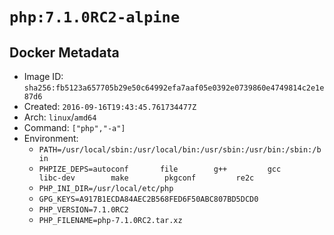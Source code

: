 # `php:7.1.0RC2-alpine`

## Docker Metadata

- Image ID: `sha256:fb5123a657705b29e50c64992efa7aaf05e0392e0739860e4749814c2e1e87d6`
- Created: `2016-09-16T19:43:45.761734477Z`
- Arch: `linux`/`amd64`
- Command: `["php","-a"]`
- Environment:
  - `PATH=/usr/local/sbin:/usr/local/bin:/usr/sbin:/usr/bin:/sbin:/bin`
  - `PHPIZE_DEPS=autoconf 		file 		g++ 		gcc 		libc-dev 		make 		pkgconf 		re2c`
  - `PHP_INI_DIR=/usr/local/etc/php`
  - `GPG_KEYS=A917B1ECDA84AEC2B568FED6F50ABC807BD5DCD0`
  - `PHP_VERSION=7.1.0RC2`
  - `PHP_FILENAME=php-7.1.0RC2.tar.xz`
